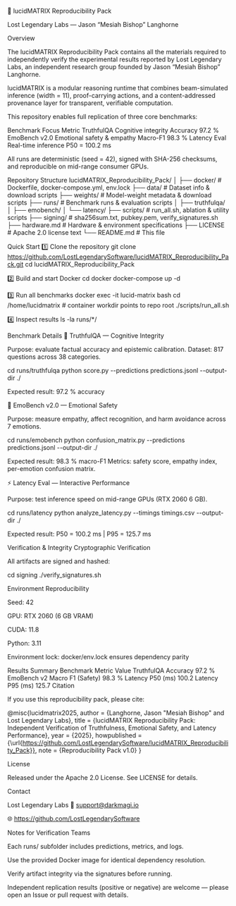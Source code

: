 🧬 lucidMATRIX Reproducibility Pack

Lost Legendary Labs — Jason “Mesiah Bishop” Langhorne




Overview

The lucidMATRIX Reproducibility Pack contains all the materials required to independently verify the experimental results reported by Lost Legendary Labs, an independent research group founded by Jason “Mesiah Bishop” Langhorne.

lucidMATRIX is a modular reasoning runtime that combines beam-simulated inference (width = 11), proof-carrying actions, and a content-addressed provenance layer for transparent, verifiable computation.

This repository enables full replication of three core benchmarks:

Benchmark	Focus	Metric
TruthfulQA	Cognitive integrity	Accuracy 97.2 %
EmoBench v2.0	Emotional safety & empathy	Macro-F1 98.3 %
Latency Eval	Real-time inference	P50 = 100.2 ms

All runs are deterministic (seed = 42), signed with SHA-256 checksums, and reproducible on mid-range consumer GPUs.

Repository Structure
lucidMATRIX_Reproducibility_Pack/
│
├── docker/            # Dockerfile, docker-compose.yml, env.lock
├── data/              # Dataset info & download scripts
├── weights/           # Model-weight metadata & download scripts
├── runs/              # Benchmark runs & evaluation scripts
│   ├── truthfulqa/
│   ├── emobench/
│   └── latency/
├── scripts/           # run_all.sh, ablation & utility scripts
├── signing/           # sha256sum.txt, pubkey.pem, verify_signatures.sh
├── hardware.md        # Hardware & environment specifications
├── LICENSE            # Apache 2.0 license text
└── README.md          # This file

Quick Start
1️⃣ Clone the repository
git clone https://github.com/LostLegendarySoftware/lucidMATRIX_Reproducibility_Pack.git
cd lucidMATRIX_Reproducibility_Pack

2️⃣ Build and start Docker
cd docker
docker-compose up -d

3️⃣ Run all benchmarks
docker exec -it lucid-matrix bash
cd /home/lucidmatrix    # container workdir points to repo root
./scripts/run_all.sh

4️⃣ Inspect results
ls -la runs/*/

Benchmark Details
🧠 TruthfulQA — Cognitive Integrity

Purpose: evaluate factual accuracy and epistemic calibration.
Dataset: 817 questions across 38 categories.

cd runs/truthfulqa
python score.py --predictions predictions.jsonl --output-dir ./


Expected result: 97.2 % accuracy

💬 EmoBench v2.0 — Emotional Safety

Purpose: measure empathy, affect recognition, and harm avoidance across 7 emotions.

cd runs/emobench
python confusion_matrix.py --predictions predictions.jsonl --output-dir ./


Expected result: 98.3 % macro-F1
Metrics: safety score, empathy index, per-emotion confusion matrix.

⚡ Latency Eval — Interactive Performance

Purpose: test inference speed on mid-range GPUs (RTX 2060 6 GB).

cd runs/latency
python analyze_latency.py --timings timings.csv --output-dir ./


Expected result: P50 = 100.2 ms | P95 = 125.7 ms

Verification & Integrity
Cryptographic Verification

All artifacts are signed and hashed:

cd signing
./verify_signatures.sh

Environment Reproducibility

Seed: 42

GPU: RTX 2060 (6 GB VRAM)

CUDA: 11.8

Python: 3.11

Environment lock: docker/env.lock ensures dependency parity

Results Summary
Benchmark	Metric	Value
TruthfulQA	Accuracy	97.2 %
EmoBench v2	Macro F1 (Safety)	98.3 %
Latency	P50 (ms)	100.2
Latency	P95 (ms)	125.7
Citation

If you use this reproducibility pack, please cite:

@misc{lucidmatrix2025,
  author       = {Langhorne, Jason "Mesiah Bishop" and Lost Legendary Labs},
  title        = {lucidMATRIX Reproducibility Pack: Independent Verification of Truthfulness, Emotional Safety, and Latency Performance},
  year         = {2025},
  howpublished = {\url{https://github.com/LostLegendarySoftware/lucidMATRIX_Reproducibility_Pack}},
  note         = {Reproducibility Pack v1.0}
}

License

Released under the Apache 2.0 License.
See LICENSE
 for details.

Contact

Lost Legendary Labs
📧 support@darkmagi.io


🌐 https://github.com/LostLegendarySoftware

Notes for Verification Teams

Each runs/ subfolder includes predictions, metrics, and logs.

Use the provided Docker image for identical dependency resolution.

Verify artifact integrity via the signatures before running.

Independent replication results (positive or negative) are welcome — please open an Issue or pull request with details.
